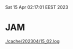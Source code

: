Sat 15 Apr 02:17:01 EEST 2023
# JAM
<a href='./cache/202304/15_02.log'>./cache/202304/15_02.log</a>
